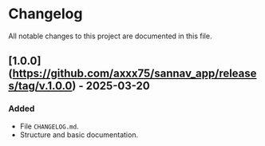 # Changelog

All notable changes to this project are documented in this file. 

## [1.0.0] (https://github.com/axxx75/sannav_app/releases/tag/v.1.0.0) - 2025-03-20
### Added
- File `CHANGELOG.md`.
- Structure and basic documentation.
